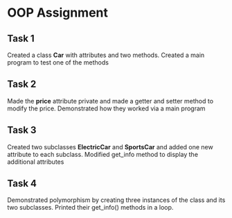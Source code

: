 # OOP Assignment  
## Task 1  
Created a class **Car** with attributes and two methods. Created a main program to test one of the methods  

## Task 2  
Made the **price** attribute private and made a getter and setter method to modify the price. Demonstrated how they worked via a main program
## Task 3  
Created two subclasses **ElectricCar** and **SportsCar** and added one new attribute to each subclass. Modified get_info method to display the additional attributes
## Task 4
Demonstrated polymorphism by creating three instances of the class and its two subclasses. Printed their get_info() methods in a loop.
